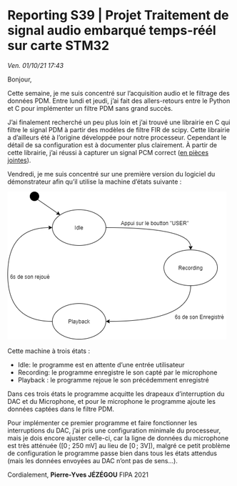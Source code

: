 # Reporting S39 | Projet Traitement de signal audio embarqué temps-réél sur carte STM32

*Ven. 01/10/21 17:43*

Bonjour,

Cette semaine, je me suis concentré sur l’acquisition audio et le filtrage des données PDM. Entre lundi et jeudi, j’ai fait des allers-retours entre le Python et C pour implémenter un filtre PDM sans grand succès.  

J’ai finalement recherché un peu plus loin et j’ai trouvé une librairie en C qui filtre le signal PDM à partir des modèles de filtre FIR de scipy. Cette librairie a d’ailleurs été à l’origine développée pour notre processeur. Cependant le détail de sa configuration est à documenter plus clairement. À partir de cette librairie, j’ai réussi à capturer un signal PCM correct ([en pièces jointes](https://piwithy.fr/files/Public/ensta/pfe_stm32/assets/00_Documentation/Reporting/son_s39.wav)).

Vendredi, je me suis concentré sur une première version du logiciel du démonstrateur afin qu’il utilise la machine d’états suivante :

 ![state_machine](pieces_jointes/state_machine_s39.png)

 Cette machine à trois états :

- Idle: le programme est en attente d’une entrée utilisateur
- Recording: le programme enregistre le son capté par le microphone
- Playback : le programme rejoue le son précédemment enregistré

Dans ces trois états le programme acquitte les drapeaux d’interruption du DAC et du Microphone, et pour le microphone le programme ajoute les données captées dans le filtre PDM.

Pour implémenter ce premier programme et faire fonctionner les interruptions du DAC, j’ai pris une configuration minimale du processeur, mais je dois encore ajuster celle-ci, car la ligne de données du microphone est très atténuée ([0 ; 250 mV] au lieu de [0 ; 3V]), malgré ce petit problème de configuration le programme passe bien dans tous les états attendus (mais les données envoyées au DAC n’ont pas de sens…).


Cordialement,
**Pierre-Yves JÉZÉGOU**
FIPA 2021
